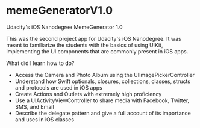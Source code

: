 # memeGeneratorV1.0
Udacity's iOS Nanodegree MemeGenerator 1.0

This was the second project app for Udacity's iOS Nanodegree. It was meant to familiarize the students with the basics of using UIKit, implementing the UI components that are commonly present in iOS apps.

What did I learn how to do?

- Access the Camera and Photo Album using the UIImagePickerController
- Understand how Swift optionals, closures, collections, classes, structs and protocols are used in iOS apps
- Create Actions and Outlets with extremely high proficiency
- Use a UIActivityViewController to share media with Facebook, Twitter, SMS, and Email
- Describe the delegate pattern and give a full account of its importance and uses in iOS classes



